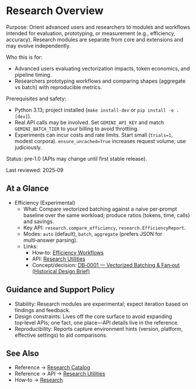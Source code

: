 # Research Overview

Purpose: Orient advanced users and researchers to modules and workflows intended for evaluation, prototyping, or measurement (e.g., efficiency, accuracy). Research modules are separate from core and extensions and may evolve independently.

Who this is for:

- Advanced users evaluating vectorization impacts, token economics, and pipeline timing.
- Researchers prototyping workflows and comparing shapes (aggregate vs batch) with reproducible metrics.

Prerequisites and safety:

- Python 3.13; project installed (`make install-dev` or `pip install -e .[dev]`).
- Real API calls may be involved. Set `GEMINI_API_KEY` and match `GEMINI_BATCH_TIER` to your billing to avoid throttling.
- Experiments can incur costs and rate limits. Start small (`trials=1`, modest corpora). `ensure_uncached=True` increases request volume; use judiciously.

Status: pre‑1.0 (APIs may change until first stable release).

Last reviewed: 2025‑09

## At a Glance

- Efficiency (Experimental)
  - What: Compare vectorized batching against a naive per‑prompt baseline over the same workload; produce ratios (tokens, time, calls) and savings.
  - Key API: `research.compare_efficiency`, `research.EfficiencyReport`.
  - Modes: `auto` (default), `batch`, `aggregate` (prefers JSON for multi‑answer parsing).
  - Links:
    - How‑to: [Efficiency Workflows](../how-to/research/efficiency-workflows.md)
    - API: [Research Utilities](../reference/api/research.md)
    - Concept/decision: [DB‑0001 — Vectorized Batching & Fan‑out (Historical Design Brief)](../explanation/decisions/DB-0001-vectorization-and-fanout.md)

## Guidance and Support Policy

- Stability: Research modules are experimental; expect iteration based on findings and feedback.
- Design constraints: Lives off the core surface to avoid expanding top‑level APIs; one fact, one place—API details live in the reference.
- Reproducibility: Reports capture environment hints (version, platform, effective settings) to aid comparisons.

## See Also

- Reference → [Research Catalog](../reference/research/catalog.md)
- Reference → API → [Research Utilities](../reference/api/research.md)
- How‑to → [Research](../how-to/research/efficiency-workflows.md)
